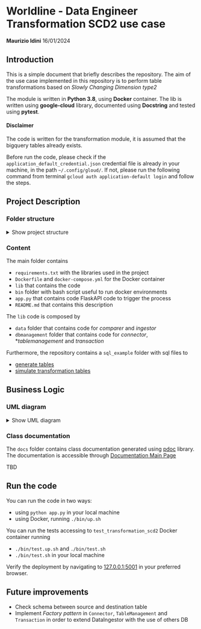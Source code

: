 # Worldline - Data Engineer Transformation SCD2 use case

**Maurizio Idini**
16/01/2024

## Introduction

This is a simple document that briefly describes the repository.
The aim of the use case implemented in this repository is to perform table transformations based on *Slowly Changing Dimension type2*

The module is written in **Python 3.8**, using **Docker** container.
The lib is written using **google-cloud** library, documented using **Docstring** and tested using **pytest**.

#### Disclaimer

The code is written for the transformation module, it is assumed that the bigquery tables already exists.

Before run the code, please check if the `application_default_credential.json` credential file is already in your machine, in the path `~/.config/gloud/`.
If not, please run the following command from terminal `gcloud auth application-default login` and follow the steps.

## Project Description

### Folder structure

<details>
  <summary>Show project structure</summary>
    ```markdown
    worldline_bq_usecase
    ┣ bin
    ┃ ┣ down.sh
    ┃ ┣ test.sh
    ┃ ┣ test.up.sh
    ┃ ┗ up.sh
    ┣ lib
    ┃ ┣ data
    ┃ ┃ ┣ comparer
    ┃ ┃ ┃ ┣ TableComparer.py
    ┃ ┃ ┃ ┗ __init__.py
    ┃ ┃ ┣ ingestor
    ┃ ┃ ┃ ┣ DataIngestor.py
    ┃ ┃ ┃ ┗ __init__.py
    ┃ ┃ ┗ __init__.py
    ┃ ┗ dbmanagement
    ┃ ┃ ┣ connector
    ┃ ┃ ┃ ┣ BigQueryConnector.py
    ┃ ┃ ┃ ┗ __init__.py
    ┃ ┃ ┣ tablemanagement
    ┃ ┃ ┃ ┣ BigQueryManager.py
    ┃ ┃ ┃ ┗ __init__.py
    ┃ ┃ ┣ transaction
    ┃ ┃ ┃ ┣ BigquerySession.py
    ┃ ┃ ┃ ┣ BigqueryTransaction.py
    ┃ ┃ ┃ ┗ __init__.py
    ┃ ┃ ┗ __init__.py
    ┣ sql_example
    ┃ ┣ setup_tables
    ┃ ┃ ┣ create_populate_Table2_Partners_Output.sql
    ┃ ┃ ┗ create_populate_Table_1_Partners_Input.sql
    ┃ ┣ simulate_update_source.sql
    ┃ ┗ update_table_2_partners_output.sql
    ┣ tests
    ┃ ┣ integration
    ┃ ┃ ┣ data
    ┃ ┃ ┃ ┣ comparer
    ┃ ┃ ┃ ┃ ┗ TableComparer_test.py
    ┃ ┃ ┃ ┗ ingestor
    ┃ ┃ ┃ ┃ ┗ DataIngestor_test.py
    ┃ ┃ ┗ dbmanagement
    ┃ ┃ ┃ ┣ connector
    ┃ ┃ ┃ ┃ ┗ BigQueryConnector_test.py
    ┃ ┃ ┃ ┗ tablemanagement
    ┃ ┃ ┃ ┃ ┗ BigQueryManager_test.py
    ┃ ┗ unit
    ┃ ┃ ┗ data
    ┃ ┃ ┃ ┣ comparer
    ┃ ┃ ┃ ┃ ┗ TableComparer_test.py
    ┃ ┃ ┃ ┗ ingestor
    ┃ ┃ ┃ ┃ ┗ DataIngestor_test.py
    ┣ .gitignore
    ┣ Dockerfile
    ┣ README.md
    ┣ app.py
    ┣ docker-compose.yml
    ┗ requirements.txt
    ```
</details>

### Content

The main folder contains

 - `requirements.txt` with the libraries used in the project
 - `Dockerfile` and `docker-compose.yml` for the Docker container
 - `lib` that contains the code
 - `bin` folder with bash script useful to run docker environments
 - `app.py` that contains code FlaskAPI code to trigger the process
 - `README.md` that contains this description

The `lib` code is composed by

 - `data` folder that contains code for *comparer* and *ingestor*
 - `dbmanagement` folder that contains code for *connector*, **tablemanagement* and *transaction*

Furthermore, the repository contains a `sql_example` folder with sql files to
 - [generate tables](./sql_example/setup_tables)
 - [simulate transformation tables](./sql_example/update_table_2_partners_output.sql2)

## Business Logic

### UML diagram

<details>
  <summary>Show UML diagram</summary>
    <p align="center">
    <img src="./docs/images/Lib_UML.png" />
    </p>
</details>

### Class documentation

The `docs` folder contains class documentation generated using [pdoc](https://pdoc.dev/) library.
The documentation is accessible through [Documentation Main Page](./docs/lib.html)

TBD



## Run the code

You can run the code in two ways:
 -  using `python app.py` in your local machine
 -  using Docker, running `./bin/up.sh`

 You can run the tests accessing to `test_transformation_scd2` Docker container running
 - `./bin/test.up.sh` and `./bin/test.sh`
 - `./bin/test.sh` in your local machine

Verify the deployment by navigating to [127.0.0.1:5001](http://127.0.0.1:5001) in your preferred browser.


## Future improvements
 -  Check schema between source and destination table
 -  Implement *Factory pattern* in `Connector`, `TableManagement` and `Transaction` in order to extend DataIngestor with the use of others DB
